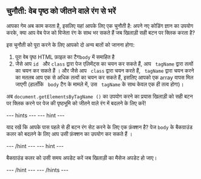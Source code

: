 ## चुनौती: वेब पृष्ठ को जीतने वाले रंग से भरें

आपका गेम अब काम करता है, इसलिए यहां आपके लिए एक चुनौती है: अपने नए कोडिंग ज्ञान का उपयोग करके, क्या आप वेब पेज को विजेता रंग के साथ भर सकते हैं जब खिलाड़ी सही बटन पर क्लिक करता है?

इस चुनौती को पूरा करने के लिए आपको दो अन्य बातों को जानना होगा:
1. पूरा वेब पृष्ठ HTML फ़ाइल का टैग`body` में समाहित है
1. जैसे आप `id ` और ` class ` द्वारा पेज एलिमेंट्स का चयन कर सकते हैं, आप ` tagName` द्वारा तत्वों का चयन कर सकते हैं । और जैसे आप ` class` द्वारा चयन करते हैं, ` tagName` द्वारा चयन करने का मतलब आप एक से अधिक तत्वों का चयन कर सकते हैं, इसलिए आपको एक array वापस मिल जाएगी (हालाँकि ` body` टैग के मामले में, उस ` tagName` के साथ केवल एक ही तत्व होगा)।

अब ` document.getElementsByTagName () ` का उपयोग करने का प्रयास खिलाड़ी को सही बटन पर क्लिक करने पर पेज की पृष्ठभूमि को जीतने वाले रंग में बदलने के लिए करें!

--- hints --- --- hint ---

याद रखें कि आपके पास पहले से ही बटन रंग सेट करने के लिए एक फ़ंक्शन है? पेज `body` के बैकग्राउंड कलर को बदलने के लिए आप उसी फ़ंक्शन का उपयोग कर सकते हैं ।

--- /hint --- --- hint ---

बैकग्राउंड कलर को उसी समय अपडेट करें जब खिलाड़ी का मैसेज अपडेट हो जाए।

--- /hint --- --- /hints ---